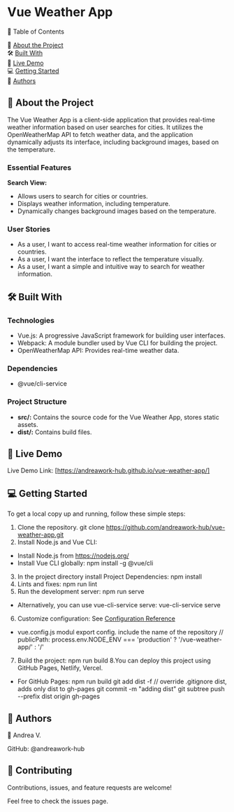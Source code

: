 # Vue Weather App

📗 Table of Contents

📖 [About the Project](##about-the-project)  
🛠 [Built With](##built-with)  
🚀 [Live Demo](##live-demo)  
💻 [Getting Started](##getting-started)  
👥 [Authors](#-authors)  

## 📖 About the Project

The Vue Weather App is a client-side application that provides real-time weather information based on user searches for cities. It utilizes the OpenWeatherMap API to fetch weather data, and the application dynamically adjusts its interface, including background images, based on the temperature.

### Essential Features

**Search View:**
  - Allows users to search for cities or countries.
  - Displays weather information, including temperature.
  - Dynamically changes background images based on the temperature.

### User Stories

- As a user, I want to access real-time weather information for cities or countries.
- As a user, I want the interface to reflect the temperature visually.
- As a user, I want a simple and intuitive way to search for weather information.

## 🛠 Built With

### Technologies

- Vue.js: A progressive JavaScript framework for building user interfaces.
- Webpack: A module bundler used by Vue CLI for building the project.
- OpenWeatherMap API: Provides real-time weather data.
  
### Dependencies
- @vue/cli-service
  
### Project Structure
- **src/:** Contains the source code for the Vue Weather App, stores static assets.
- **dist/:** Contains build files.

## 🚀 Live Demo
Live Demo Link: [https://andreawork-hub.github.io/vue-weather-app/] 

## 💻 Getting Started

To get a local copy up and running, follow these simple steps:
1. Clone the repository. git clone https://github.com/andreawork-hub/vue-weather-app.git
2. Install Node.js and Vue CLI:
- Install Node.js from https://nodejs.org/
- Install Vue CLI globally: npm install -g @vue/cli
3. In the project directory install Project Dependencies: npm install
4. Lints and fixes: npm run lint
5. Run the development server: npm run serve
  - Alternatively, you can use vue-cli-service serve: vue-cli-service serve
6. Customize configuration: See [Configuration Reference](https://cli.vuejs.org/config/) 
  - vue.config.js modul export config. include the name of the repository //   publicPath: process.env.NODE_ENV === 'production' ? '/vue-weather-app/' : '/'
7. Build the project: npm run build
8.You can deploy this project using GitHub Pages, Netlify, Vercel. 
- For GitHub Pages: 
npm run build
git add dist -f // override .gitignore dist, adds only dist to gh-pages
git commit -m "adding dist"
git subtree push --prefix dist origin gh-pages  

## 👥 Authors
👤 Andrea V.

GitHub: @andreawork-hub

🤝 Contributing
-----
Contributions, issues, and feature requests are welcome!

Feel free to check the issues page.



